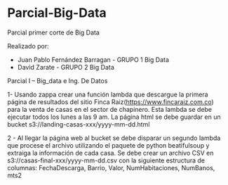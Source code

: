 # Parcial-Big-Data
Parcial primer corte de Big Data

Realizado por:
* Juan Pablo Fernández Barragan - GRUPO 1 Big Data
* David Zarate - GRUPO 2 Big Data

Parcial I – Big_data e Ing. De Datos


1- Usando zappa crear una función lambda que descargue la primera página de resultados del sitio Finca Raiz(https://www.fincaraiz.com.co) para la venta de casas en el sector de chapinero.
Esta lambda se debe ejecutar todos los lunes a las 9 am.
La página html se debe guardar en un bucket s3://landing-casas-xxx/yyyy-mm-dd.html


2 - Al llegar la página web al bucket se debe disparar un segundo lambda que procese el archivo utilizando el paquete de python beatifulsoup y extraiga la información de cada casa.
Se debe crear un archivo CSV en s3://casas-final-xxx/yyyy-mm-dd.csv con la siguiente estructura de columnas:
FechaDescarga, Barrio, Valor, NumHabitaciones, NumBanos, mts2
